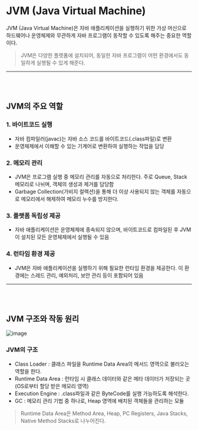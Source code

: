 # JVM (Java Virtual Machine)
JVM (Java Virtual Machine)은 자바 애플리케이션을 실행하기 위한 가상 머신으로 하드웨어나 운영체제와 무관하게 자바 프로그램이 동작할 수 있도록 해주는 중요한 역할이다.
> JVM은 다양한 플랫폼에 설치되어, 동일한 자바 프로그램이 어떤 환경에서도 동일하게 실행될 수 있게 해준다.

<hr>
<br><br>

## JVM의 주요 역할
### 1. 바이트코드 실행
- 자바 컴파일러(javac)는 자바 소스 코드를 바이트코드(.class파일)로 변환
- 운영체제에서 이해할 수 있는 기계어로 변환하여 실행하는 작업을 담당

### 2. 메모리 관리
- JVM은 프로그램 실행 중 메모리 관리를 자동으로 처리한다. 주로 Queue, Stack 메모리로 나뉘며, 객체의 생성과 제거를 담당함
- Garbage Collection(가비지 컬렉션)을 통해 더 이상 사용되지 않는 객체를 자동으로 메모리에서 해제하여 메모리 누수를 방지한다.

### 3. 플랫폼 독립성 제공
- 자바 애플리케이션은 운영체제에 종속되지 않으며, 바이트코드로 컴파일된 후 JVM이 설치된 모든 운영체제에서 실행될 수 있음

### 4. 런타임 환경 제공
- JVM은 자바 애플리케이션을 실행하기 위해 필요한 런타임 환경을 제공한다. 이 환경에는 스레드 관리, 예외처리, 보안 관리 등이 포함되어 있음

<hr>
<br><br>

## JVM 구조와 작동 원리

![image](https://github.com/user-attachments/assets/d0ba2344-bbb9-4db9-8829-66102610f9c6)

### JVM의 구조
- Class Loader : 클래스 파일을 Runtime Data Area의 메서드 영역으로 불러오는 역할을 한다.
- Runtime Data Area : 런타임 시 클래스 데이터와 같은 메타 데이터가 저장되는 곳 (OS로부터 할당 받은 메모리 영역)
- Execution Engine : .class파일과 같은 ByteCode를 실행 가능하도록 해석한다.
- GC : 메모리 관리 기법 중 하나로, Heap 영역에 배치된 객체들을 관리하는 모듈
> Runtime Data Area은 Method Area, Heap, PC Registers, Java Stacks, Native Method Stacks로 나누어진다.
